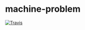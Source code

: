 # machine-problem

[![Travis](https://img.shields.io/travis/paschalidi/cash-machine-problem.svg)](https://travis-ci.org/paschalidi/cash-machine-problem)
